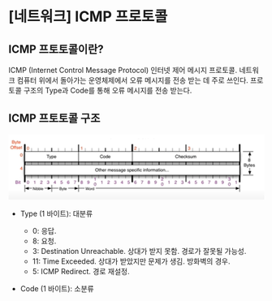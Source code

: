 # [네트워크] ICMP 프로토콜

## ICMP 프토토콜이란?

ICMP (Internet Control Message Protocol) 인터넷 제어 메시지 프로토콜. 네트워크 컴퓨터 위에서 돌아가는 운영체제에서 오류 메시지를 전송 받는 데 주로 쓰인다. 프로토콜 구조의 Type과 Code를 통해 오류 메시지를 전송 받는다.

## ICMP 프토토콜 구조

 ![](../../assets/img/posts/네트워크/007-01.png)

 - Type (1 바이트): 대분류

    - 0: 응답.
    - 8: 요청.
    - 3: Destination Unreachable. 상대가 받지 못함. 경로가 잘못될 가능성.
    - 11: Time Exceeded. 상대가 받았지만 문제가 생김. 방화벽의 경우.
    - 5: ICMP Redirect. 경로 재설정.

 - Code (1 바이트): 소분류